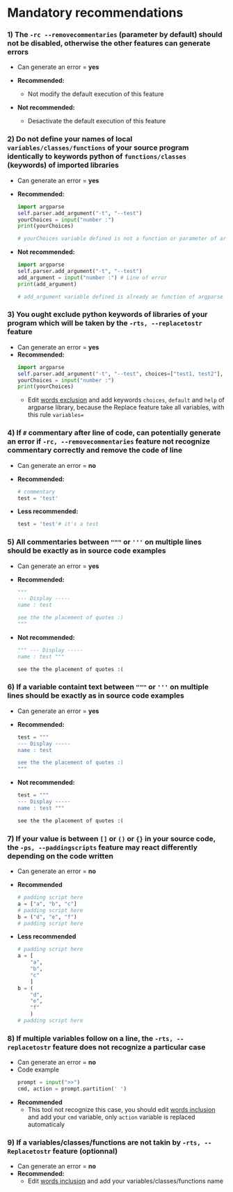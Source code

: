 # Mandatory recommendations  


### 1) The `-rc --removecommentaries` (parameter by default) should not be disabled, otherwise the other features can generate errors
- Can generate an error = **yes**
- **Recommended:**
    - Not modify the default execution of this feature

- **Not recommended:**
    - Desactivate the default execution of this feature


### 2) Do not define your names of local `variables/classes/functions` of your source program identically to keywords python of `functions/classes` (keywords) of imported libraries
- Can generate an error = **yes**
- **Recommended:**
    ```python
    import argparse
    self.parser.add_argument("-t", "--test")
    yourChoices = input("number :")
    print(yourChoices)

    # yourChoices variable defined is not a function or parameter of argparse library :)
    ```

- **Not recommended:**
    ```python
    import argparse
    self.parser.add_argument("-t", "--test")
    add_argument = input("number :") # Line of error
    print(add_argument)

    # add_argument variable defined is already an function of argparse library :(
    ```

### 3) You ought exclude python keywords of libraries of your program which will be taken by the `-rts, --replacetostr` feature 
- Can generate an error = **yes**
- **Recommended:**
    ```python
    import argparse
    self.parser.add_argument("-t", "--test", choices=["test1, test2"], default="test1", help="this is a test !")
    yourChoices = input("number :")
    print(yourChoices)
    ```
    - Edit [words exclusion](../../intensio/exclude/python/exclude_python_words.txt) and add keywords `choices`, `default` and `help` of argparse library, because the Replace feature take all variables, with this rule `variables=`


### 4) If `#` commentary after line of code, can potentially generate an error if `-rc, --removecommentaries` feature not recognize commentary correctly and remove the code of line
- Can generate an error = **no**
- **Recommended:**
    ```python
    # commentary
    test = 'test'
    ```

- **Less recommended:**
    ```python
    test = 'test'# it's a test
    ```

### 5) All commentaries between `"""` or `'''` on multiple lines should be exactly as in source code examples
- Can generate an error = **yes**
- **Recommended:**
    ```python
    """
    --- Display -----
    name : test

    see the the placement of quotes :)
    """
    ```

- **Not recommended:**
    ```python
    """ --- Display -----
    name : test """

    see the the placement of quotes :(
    ```

### 6) If a variable containt text between `"""` or `'''` on multiple lines should be exactly as in source code examples
- Can generate an error = **yes**
- **Recommended:**
    ```python
    test = """
    --- Display -----
    name : test

    see the the placement of quotes :)
    """
    ```
    
- **Not recommended:**
    ```python
    test = """
    --- Display -----
    name : test """

    see the the placement of quotes :(
    ```
    
### 7) If your value is between `[]` or `()` or `{}` in your source code, the `-ps, --paddingscripts` feature may react differently depending on the code written
- Can generate an error = **no**
- **Recommended**
    ```python
    # padding script here
    a = ["a", "b", "c"]
    # padding script here
    b = ("d", "e", "f")
    # padding script here
    ```

- **Less recommended**
    ```python
    # padding script here
    a = [
        "a", 
        "b", 
        "c"
        ]
    b = (
        "d", 
        "e", 
        "f"
        )
    # padding script here
    ```

### 8) If multiple variables follow on a line, the `-rts, --replacetostr` feature does not recognize a particular case
- Can generate an error = **no**
- Code example
    ```python
    prompt = input(">>")
    cmd, action = prompt.partition(' ')
    ```
- **Recommended**
    - This tool not recognize this case, you should edit [words inclusion](../../intensio/include/python/include_python_words.txt) and add your `cmd` variable, only `action` variable is replaced automaticaly


### 9) If a variables/classes/functions are not takin by `-rts, --Replacetostr` feature (optionnal)
- Can generate an error = **no**
- **Recommended:**
    - Edit [words inclusion](../../intensio/include/python/include_python_words.txt) and add your variables/classes/functions name
